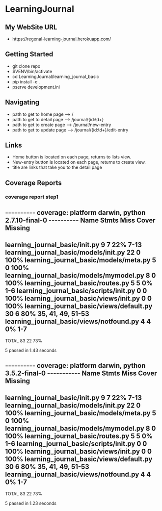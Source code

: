 # LearningJournal  

## My WebSite URL  
- https://regenal-learning-journal.herokuapp.com/

## Getting Started

- git clone repo
- $VENV/bin/activate
- cd LearningJournal/learning_journal_basic
- pip install -e .
- pserve development.ini

## Navigating

- path to get to home page --> /
- path to get to detail page --> /journal/{id:\d+}
- path to get to create page --> /journal/new-entry
- path to get to update page --> /journal/{id:\d+}/edit-entry

## Links

- Home button is located on each page, returns to lists view.
- New-entry button is located on each page, returns to create view.
- title are links that take you to the detail page


## Coverage Reports  

### coverage report step1

---------- coverage: platform darwin, python 2.7.10-final-0 ----------
Name                                         Stmts   Miss  Cover   Missing
--------------------------------------------------------------------------
learning_journal_basic/__init__.py               9      7    22%   7-13
learning_journal_basic/models/__init__.py       22      0   100%
learning_journal_basic/models/meta.py            5      0   100%
learning_journal_basic/models/mymodel.py         8      0   100%
learning_journal_basic/routes.py                 5      5     0%   1-6
learning_journal_basic/scripts/__init__.py       0      0   100%
learning_journal_basic/views/__init__.py         0      0   100%
learning_journal_basic/views/default.py         30      6    80%   35, 41, 49, 51-53
learning_journal_basic/views/notfound.py         4      4     0%   1-7
--------------------------------------------------------------------------
TOTAL                                           83     22    73%

5 passed in 1.43 seconds

---------- coverage: platform darwin, python 3.5.2-final-0 -----------
Name                                         Stmts   Miss  Cover   Missing
--------------------------------------------------------------------------
learning_journal_basic/__init__.py               9      7    22%   7-13
learning_journal_basic/models/__init__.py       22      0   100%
learning_journal_basic/models/meta.py            5      0   100%
learning_journal_basic/models/mymodel.py         8      0   100%
learning_journal_basic/routes.py                 5      5     0%   1-6
learning_journal_basic/scripts/__init__.py       0      0   100%
learning_journal_basic/views/__init__.py         0      0   100%
learning_journal_basic/views/default.py         30      6    80%   35, 41, 49, 51-53
learning_journal_basic/views/notfound.py         4      4     0%   1-7
--------------------------------------------------------------------------
TOTAL                                           83     22    73%

5 passed in 1.23 seconds
